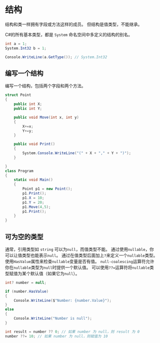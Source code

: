 # 结构

结构和类一样拥有字段或方法这样的成员。
但结构是值类型，不能继承。

C#的所有基本类型，都是 `System` 命名空间中多定义的结构的别名。

```cs
int a = 1;
System.Int32 b = 1;

Console.WriteLine(a.GetType()); // System.Int32
```

## 编写一个结构

编写一个结构，包括两个字段和两个方法。

```cs
struct Point
{
    public int X;
    public int Y;

    public void Move(int x, int y)
    {
        X+=x;
        Y+=y;
    }

    public void Print()
    {
        System.Console.WriteLine("(" + X + "," + Y + ")");
    }

}
class Program
{
    static void Main()
    {
        Point p1 = new Point();
        p1.Print();
        p1.X = 10;
        p1.Y = 20;
        p1.Move(4,5);
        p1.Print();
    }
}
```

## 可为空的类型

通常，引用类型如 `string` 可以为`null`，而值类型不能。
通过使用`nullable`，你可以让值类型也能表示`null`。
通过在值类型后面加上`?`来定义一个`nullable`类型。
使用`HasValue`属性来检查`nullable`变量是否有值。
`null-coalescing`运算符允许你在`nullable`类型为`null`时提供一个默认值。
可以使用`??=`运算符将`nullable`类型赋值为某个默认值（如果它为`null`）。

```cs
int? number = null;

if (number.HasValue)
{
    Console.WriteLine($"Number: {number.Value}");
}
else
{
    Console.WriteLine("Number is null");
}

int result = number ?? 0; // 如果 number 为 null，则 result 为 0
number ??= 10; // 如果 number 为 null，则赋值为 10
```
